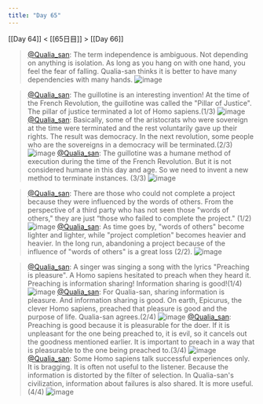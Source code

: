 ```yaml
---
title: "Day 65"
---
```


[[Day 64]] < [[65日目]] > [[Day 66]]
> [@Qualia_san](https://twitter.com/Qualia_san/status/1610752083904581633?s=20&t=ZKWOr5IuCCiFM6pMk1ftrw): The term independence is ambiguous.
> Not depending on anything is isolation.
> As long as you hang on with one hand, you feel the fear of falling.
> Qualia-san thinks it is better to have many dependencies with many hands.
> ![image](https://pbs.twimg.com/media/FlqKd-bakAEZIPl.png)

> [@Qualia_san](https://twitter.com/Qualia_san/status/1610795668481933312?s=20&t=7IMSFi_snC5wKaTBDkP0xw): The guillotine is an interesting invention!
> At the time of the French Revolution, the guillotine was called the "Pillar of Justice".
> The pillar of justice terminated a lot of Homo sapiens.(1/3)
> ![image](https://pbs.twimg.com/media/FlqyAjhacAAI729.png)
> [@Qualia_san](https://twitter.com/Qualia_san/status/1610795671975759872?s=20&t=7IMSFi_snC5wKaTBDkP0xw): Basically, some of the aristocrats who were sovereign at the time were terminated and the rest voluntarily gave up their rights.
> The result was democracy.
> In the next revolution, some people who are the sovereigns in a democracy will be terminated.(2/3)
> ![image](https://pbs.twimg.com/media/FlqyEOLakAAt83r.png)
> [@Qualia_san](https://twitter.com/Qualia_san/status/1610795675343794176?s=20&t=7IMSFi_snC5wKaTBDkP0xw): The guillotine was a humane method of execution during the time of the French Revolution. But it is not considered humane in this day and age. So we need to invent a new method to terminate instances. (3/3)
> ![image](https://pbs.twimg.com/media/FlqyHZIacAIoHqr.png)

> [@Qualia_san](https://twitter.com/Qualia_san/status/1610797836228255745?s=20&t=3mMFzzm4JtdSmvAZgnLIdQ): There are those who could not complete a project because they were influenced by the words of others.
> From the perspective of a third party who has not seen those "words of others," they are just “those who failed to complete the project." (1/2)
> ![image](https://pbs.twimg.com/media/Flq0EQcaAAAJkt6.png)
> [@Qualia_san](https://twitter.com/Qualia_san/status/1610797976309628929?s=20&t=3mMFzzm4JtdSmvAZgnLIdQ): As time goes by, "words of others" become lighter and lighter, while "project completion" becomes heavier and heavier.
> In the long run, abandoning a project because of the influence of "words of others" is a great loss (2/2).
> ![image](https://pbs.twimg.com/media/Flq0Lz1akAAIMSP.png)

> [@Qualia_san](https://twitter.com/Qualia_san/status/1610801563957886976?s=20&t=V0X1evX-f5irTMfNQAwUtA): A singer was singing a song with the lyrics "Preaching is pleasure". A Homo sapiens hesitated to preach when they heard it. Preaching is information sharing! Information sharing is good!(1/4)
> ![image](https://pbs.twimg.com/media/Flq3QY_aEAMUAuu.png)
> [@Qualia_san](https://twitter.com/Qualia_san/status/1610801567481098241?s=20&t=V0X1evX-f5irTMfNQAwUtA): For Qualia-san, sharing information is pleasure. And information sharing is good. On earth, Epicurus, the clever Homo sapiens, preached that pleasure is good and the purpose of life. Qualia-san agrees.(2/4)
> ![image](https://pbs.twimg.com/media/Flq3UGCaAAA6ceC.png)
> [@Qualia_san](https://twitter.com/Qualia_san/status/1610801571675377665?s=20&t=V0X1evX-f5irTMfNQAwUtA): Preaching is good because it is pleasurable for the doer. If it is unpleasant for the one being preached to, it is evil, so it cancels out the goodness mentioned earlier. It is important to preach in a way that is pleasurable to the one being preached to.(3/4)
> ![image](https://pbs.twimg.com/media/Flq3Y25aUAAl4i_.png)
> [@Qualia_san](https://twitter.com/Qualia_san/status/1610801574825299970?s=20&t=V0X1evX-f5irTMfNQAwUtA): Some Homo sapiens talk successful experiences only. It is bragging. It is often not useful to the listener. Because the information is distorted by the filter of selection.
> In Qualia-san's civilization, information about failures is also shared. It is more useful. (4/4)
> ![image](https://pbs.twimg.com/media/Flq3dfxaAAAl4DN.png)

